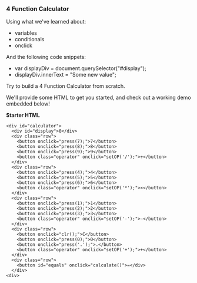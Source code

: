### 4 Function Calculator
Using what we've learned about:

* variables
* conditionals
* onclick

And the following code snippets:

* var displayDiv = document.querySelector("#display");
* displayDiv.innerText = "Some new value";

Try to build a 4 Function Calculator from scratch.

We'll provide some HTML to get you started, and check out a working demo embedded below!

**Starter HTML**
```
<div id="calculator">
  <div id="display">0</div>
  <div class="row">
    <button onclick="press(7);">7</button>
    <button onclick="press(8);">8</button>
    <button onclick="press(9);">9</button>
    <button class="operator" onclick="setOP('/');">÷</button>
  </div>
  <div class="row">
    <button onclick="press(4);">4</button>
    <button onclick="press(5);">5</button>
    <button onclick="press(6);">6</button>
    <button class="operator" onclick="setOP('*');">×</button>
  </div>
  <div class="row">
    <button onclick="press(1);">1</button>
    <button onclick="press(2);">2</button>
    <button onclick="press(3);">3</button>
    <button class="operator" onclick="setOP('-');">−</button>
  </div>
  <div class="row">
    <button onclick="clr();">C</button>
    <button onclick="press(0);">0</button>
    <button onclick="press('.');">.</button>
    <button class="operator" onclick="setOP('+');">+</button>
  </div>
  <div class="row">
    <button id="equals" onclick="calculate()">=</div>
  </div>
<div>
```





